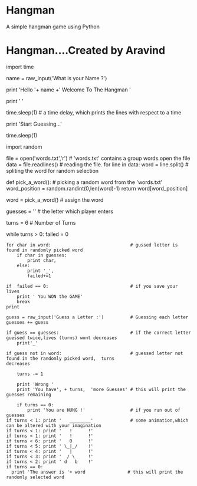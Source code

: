 # Hangman
A simple hangman game using Python
# Hangman....Created by Aravind

import time

name = raw_input('What is your Name ?')

print 'Hello '+ name +' Welcome To The Hangman '

print ' '

time.sleep(1)                                      # a time delay, which prints the lines with respect to a time

print 'Start Guessing...'

time.sleep(1)

import random                               


file = open('words.txt','r')                       # 'words.txt' contains a group words.open the file
data = file.readlines()                            # reading the file.
for line in data:
    word = line.split()                            # spliting the word for random selection


def pick_a_word():                                 # picking a random word from the 'words.txt'
    word_position = random.randint(0,len(word)-1)
    return word[word_position]

word = pick_a_word()                               # assign the word


guesses = ''                                       # the letter which player enters
 
turns = 6                                          # Number of Turns

while turns > 0:
    failed = 0

    for char in word:                              # gussed letter is found in randomly picked word
        if char in guesses:
            print char,
        else:
            print '_',
            failed+=1

    if  failed == 0:                               # if you save your lives
        print ' You WON the GAME'
        break
    print

    guess = raw_input('Guess a Letter :')          # Guessing each letter
    guesses += guess

    if guess == guesses:                           # if the correct letter guessed twice,lives (turns) wont decreases 
        print'_'

    if guess not in word:                          # guessed letter not found in the randomly picked word,  turns                                                          decreases

        turns -= 1
    
        print 'Wrong '
        print 'You have', + turns,  'more Guesses' # this will print the guesses remaining
        
        if turns == 0:
            print 'You are HUNG !'                 # if you run out of guesses
    if turns < 1: print '   ________'              # some animation,which can be altered with your imagination
    if turns < 1: print '   !      !'
    if turns < 1: print '   !      !'
    if turns < 6: print '   O      !'
    if turns < 5: print ' \_|_/    !'
    if turns < 4: print '   |      !'
    if turns < 3: print '  / \     !'
    if turns < 2: print ' d   b    !'
    if turns == 0:
      print 'The answer is '+ word                # this will print the randomly selected word
      


               
    
          
    
 
        
